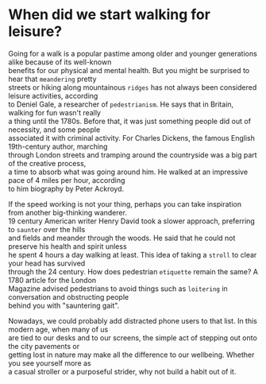 # When did we start walking for leisure?  

Going for a walk is a popular pastime among older and younger generations alike because of its well-known  
benefits for our physical and mental health. But you might be surprised to hear that `meandering` pretty  
streets or hiking along mountainous `ridges` has not always been considered leisure activities, according  
to Deniel Gale, a researcher of `pedestrianism`. He says that in Britain, walking for fun wasn't really  
a thing until the 1780s. Before that, it was just something people did out of necessity, and some people  
associated it with criminal activity. For Charles Dickens, the famous English 19th-century author, marching  
through London streets and tramping around the countryside was a big part of the creative process,  
a time to absorb what was going around him. He walked at an impressive pace of 4 miles per hour, according  
to him biography by Peter Ackroyd.  

If the speed working is not your thing, perhaps you can take inspiration from another big-thinking wanderer.  
19 century American writer Henry David took a slower approach, preferring to `saunter` over the hills  
and fields and meander through the woods. He said that he could not preserve his health and spirit unless  
he spent 4 hours a day walking at least. This idea of taking a `stroll` to clear your head has survived  
through the 24 century. How does pedestrian `etiquette` remain the same? A 1780 article for the London  
Magazine advised pedestrians to avoid things such as `loitering` in conversation and obstructing people  
behind you with "sauntering gait". 

Nowadays, we could probably add distracted phone users to that list. In this modern age, when many of us  
are tied to our desks and to our screens, the simple act of stepping out onto the city pavements or  
getting lost  in nature may make all the difference to our wellbeing. Whether you see yourself more as  
a casual stroller or a purposeful strider, why not build a habit out of it.  
